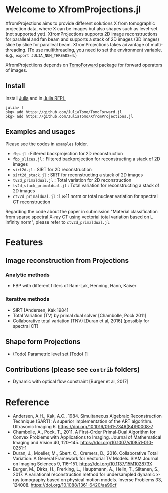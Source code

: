 # Welcome to XfromProjections.jl

XfromProjections aims to provide different solutions X from tomographic projection data, where X can be images but also shapes such as level-set (not supported yet). XfromProjections supports 2D image reconstructions for paralleal and fan beam and supports a stack of 2D images (3D images) slice by slice for paralleal beam. XfromProjections takes advantage of multi-threading. (To use multithreading, you need to set the environment variable. e.g., `export JULIA_NUM_THREADS=4`.)

XfromProjectiions depends on [TomoForward](https://github.com/JuliaTomo/TomoForward.jl) package for forward operators of images.

## Install

Install [Julia](https://julialang.org/downloads/) and in [Julia REPL](https://docs.julialang.org/en/v1/stdlib/REPL/),

```
julia> ]
pkg> add https://github.com/JuliaTomo/TomoForward.jl
pkg> add https://github.com/JuliaTomo/XfromProjections.jl
```

## Examples and usages

Please see the codes in `examples` folder.

- `fbp.jl` : Filtered backprojection for 2D reconstruction
- `fbp_slices.jl` : Filtered backprojection for reconstructing a stack of 2D images
- `sirt2d.jl` : SIRT for 2D reconstruction
- `sirt2d_stack.jl` : SIRT for reconstructing a stack of 2D images
- `tv2d_primaldual.jl` : Total variation for 2D reconstruction
- `tv2d_stack_primaldual.jl` : Total variation for reconstructing a stack of 2D images
- `ctv2d_primaldual.jl` : L∞11 norm or total nuclear variation for spectral CT reconstruction

Regarding the code about the paper in submission "Material classification from sparse spectral X-ray CT using vectorial total variation based on L infinity norm", please refer to `ctv2d_primaldual.jl`.

# Features

## Image reconstruction from Projections

### Analytic methods

- FBP with different filters of Ram-Lak, Henning, Hann, Kaiser

### Iterative methods

- SIRT [Andersen, Kak 1984]
- Total Variation (TV) by primal dual solver [Chambolle, Pock 2011]
- Collaborative total variation (TNV) [Duran et al, 2016] (possibly for spectral CT)

## Shape form Projections

- (Todo) Parametric level set (Todo) []

## Contributions (please see `contrib` folders)

- Dynamic with optical flow constraint [Burger et al, 2017]


# Reference

- Andersen, A.H., Kak, A.C., 1984. Simultaneous Algebraic Reconstruction Technique (SART): A superior implementation of the ART algorithm. Ultrasonic Imaging 6. https://doi.org/10.1016/0161-7346(84)90008-7
- Chambolle, A., Pock, T., 2011. A First-Order Primal-Dual Algorithm for Convex Problems with Applications to Imaging. Journal of Mathematical Imaging and Vision 40, 120–145. https://doi.org/10.1007/s10851-010-0251-1
- Duran, J., Moeller, M., Sbert, C., Cremers, D., 2016. Collaborative Total Variation: A General Framework for Vectorial TV Models. SIAM Journal on Imaging Sciences 9, 116–151. https://doi.org/10.1137/15M102873X
- Burger, M., Dirks, H., Frerking, L., Hauptmann, A., Helin, T., Siltanen, S., 2017. A variational reconstruction method for undersampled dynamic x-ray tomography based on physical motion models. Inverse Problems 33, 124008. https://doi.org/10.1088/1361-6420/aa99cf
